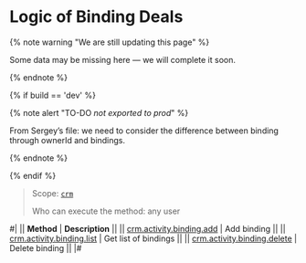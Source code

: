 # Logic of Binding Deals

{% note warning "We are still updating this page" %}

Some data may be missing here — we will complete it soon.

{% endnote %}

{% if build == 'dev' %}

{% note alert "TO-DO _not exported to prod_" %}

From Sergey’s file:
we need to consider the difference between binding through ownerId and bindings.

{% endnote %}

{% endif %}

> Scope: [`crm`](../../../../scopes/permissions.md)
>
> Who can execute the method: any user

#|
|| **Method** | **Description** ||
|| [crm.activity.binding.add](./crm-activity-binding-list.md) | Add binding ||
|| [crm.activity.binding.list](./crm-activity-binding-list.md) | Get list of bindings ||
|| [crm.activity.binding.delete](./crm-activity-binding-delete.md) | Delete binding ||
|#